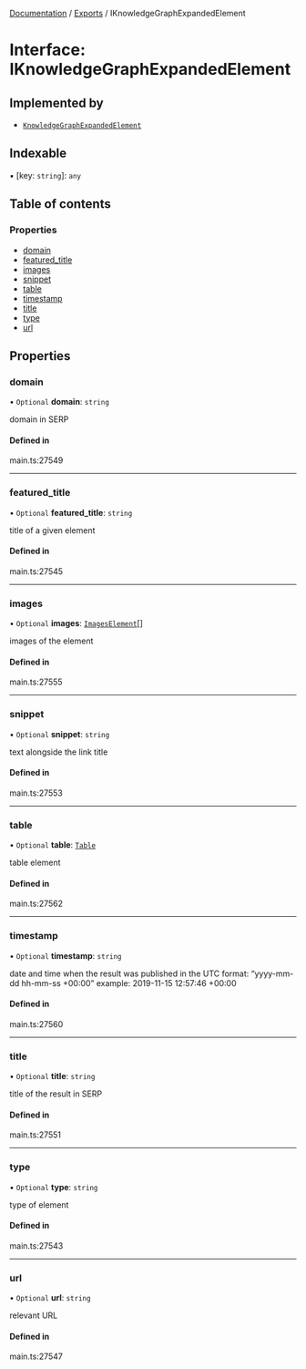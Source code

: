 [Documentation](../README.md) / [Exports](../modules.md) / IKnowledgeGraphExpandedElement

# Interface: IKnowledgeGraphExpandedElement

## Implemented by

- [`KnowledgeGraphExpandedElement`](../classes/KnowledgeGraphExpandedElement.md)

## Indexable

▪ [key: `string`]: `any`

## Table of contents

### Properties

- [domain](IKnowledgeGraphExpandedElement.md#domain)
- [featured\_title](IKnowledgeGraphExpandedElement.md#featured_title)
- [images](IKnowledgeGraphExpandedElement.md#images)
- [snippet](IKnowledgeGraphExpandedElement.md#snippet)
- [table](IKnowledgeGraphExpandedElement.md#table)
- [timestamp](IKnowledgeGraphExpandedElement.md#timestamp)
- [title](IKnowledgeGraphExpandedElement.md#title)
- [type](IKnowledgeGraphExpandedElement.md#type)
- [url](IKnowledgeGraphExpandedElement.md#url)

## Properties

### domain

• `Optional` **domain**: `string`

domain in SERP

#### Defined in

main.ts:27549

___

### featured\_title

• `Optional` **featured\_title**: `string`

title of a given element

#### Defined in

main.ts:27545

___

### images

• `Optional` **images**: [`ImagesElement`](../classes/ImagesElement.md)[]

images of the element

#### Defined in

main.ts:27555

___

### snippet

• `Optional` **snippet**: `string`

text alongside the link title

#### Defined in

main.ts:27553

___

### table

• `Optional` **table**: [`Table`](../classes/Table.md)

table element

#### Defined in

main.ts:27562

___

### timestamp

• `Optional` **timestamp**: `string`

date and time when the result was published
in the UTC format: “yyyy-mm-dd hh-mm-ss +00:00”
example:
2019-11-15 12:57:46 +00:00

#### Defined in

main.ts:27560

___

### title

• `Optional` **title**: `string`

title of the result in SERP

#### Defined in

main.ts:27551

___

### type

• `Optional` **type**: `string`

type of element

#### Defined in

main.ts:27543

___

### url

• `Optional` **url**: `string`

relevant URL

#### Defined in

main.ts:27547
